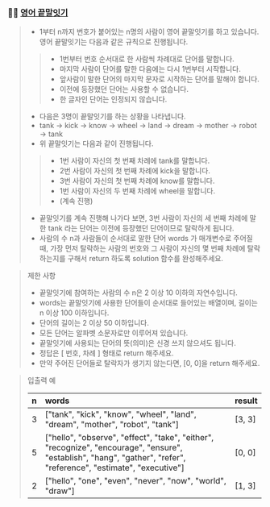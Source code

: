 ### 🧑‍💻 [영어 끝말잇기](https://programmers.co.kr/learn/courses/30/lessons/12981)

> - 1부터 n까지 번호가 붙어있는 n명의 사람이 영어 끝말잇기를 하고 있습니다. 영어 끝말잇기는 다음과 같은 규칙으로 진행됩니다.
> > - 1번부터 번호 순서대로 한 사람씩 차례대로 단어를 말합니다.
> > - 마지막 사람이 단어를 말한 다음에는 다시 1번부터 시작합니다.
> > - 앞사람이 말한 단어의 마지막 문자로 시작하는 단어를 말해야 합니다.
> > - 이전에 등장했던 단어는 사용할 수 없습니다.
> > - 한 글자인 단어는 인정되지 않습니다.
> - 다음은 3명이 끝말잇기를 하는 상황을 나타냅니다.
> - tank → kick → know → wheel → land → dream → mother → robot → tank
> - 위 끝말잇기는 다음과 같이 진행됩니다.
> > - 1번 사람이 자신의 첫 번째 차례에 tank를 말합니다.
> > - 2번 사람이 자신의 첫 번째 차례에 kick을 말합니다.
> > - 3번 사람이 자신의 첫 번째 차례에 know를 말합니다.
> > - 1번 사람이 자신의 두 번째 차례에 wheel을 말합니다.
> > - (계속 진행)
> - 끝말잇기를 계속 진행해 나가다 보면, 3번 사람이 자신의 세 번째 차례에 말한 tank 라는 단어는 이전에 등장했던 단어이므로 탈락하게 됩니다.
> - 사람의 수 n과 사람들이 순서대로 말한 단어 words 가 매개변수로 주어질 때, 가장 먼저 탈락하는 사람의 번호와 그 사람이 자신의 몇 번째 차례에 탈락하는지를 구해서 return 하도록 solution 함수를 완성해주세요.

> 제한 사항
> 
> - 끝말잇기에 참여하는 사람의 수 n은 2 이상 10 이하의 자연수입니다.
> - words는 끝말잇기에 사용한 단어들이 순서대로 들어있는 배열이며, 길이는 n 이상 100 이하입니다.
> - 단어의 길이는 2 이상 50 이하입니다.
> - 모든 단어는 알파벳 소문자로만 이루어져 있습니다.
> - 끝말잇기에 사용되는 단어의 뜻(의미)은 신경 쓰지 않으셔도 됩니다.
> - 정답은 [ 번호, 차례 ] 형태로 return 해주세요.
> - 만약 주어진 단어들로 탈락자가 생기지 않는다면, [0, 0]을 return 해주세요.

> 입출력 예
> 
> |n|words|result|
> |:---|:---|:---|
> |3|["tank", "kick", "know", "wheel", "land", "dream", "mother", "robot", "tank"]|[3, 3]|
> |5|["hello", "observe", "effect", "take", "either", "recognize", "encourage", "ensure", "establish", "hang", "gather", "refer", "reference", "estimate", "executive"]|[0, 0]|
> |2|["hello", "one", "even", "never", "now", "world", "draw"]|[1, 3]|
